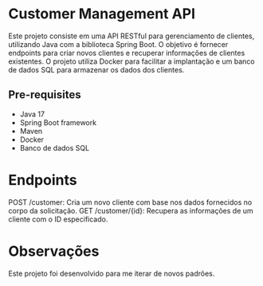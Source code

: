 # Customer Management API
Este projeto consiste em uma API RESTful para gerenciamento de clientes, utilizando Java com a biblioteca Spring Boot. 
O objetivo é fornecer endpoints para criar novos clientes e recuperar informações de clientes existentes. 
O projeto utiliza Docker para facilitar a implantação e um banco de dados SQL para armazenar os dados dos clientes.

## Pre-requisites
- Java 17 
- Spring Boot framework
- Maven
- Docker
- Banco de dados SQL

# Endpoints
POST /customer: Cria um novo cliente com base nos dados fornecidos no corpo da solicitação.
GET /customer/{id}: Recupera as informações de um cliente com o ID especificado.


# Observações
Este projeto foi desenvolvido para me iterar de novos padrões.
